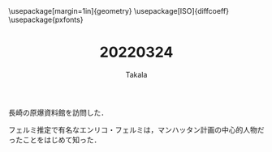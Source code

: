 ﻿---
title: 20220324
yesterday: 20220323
tomorrow: 20220325
days: 818
author: Takala
header-includes:
  - \usepackage[margin=1in]{geometry}
  - \usepackage[ISO]{diffcoeff}
  - \usepackage{pxfonts}
---


長崎の原爆資料館を訪問した．


フェルミ推定で有名なエンリコ・フェルミは，マンハッタン計画の中心的人物だったことをはじめて知った．

